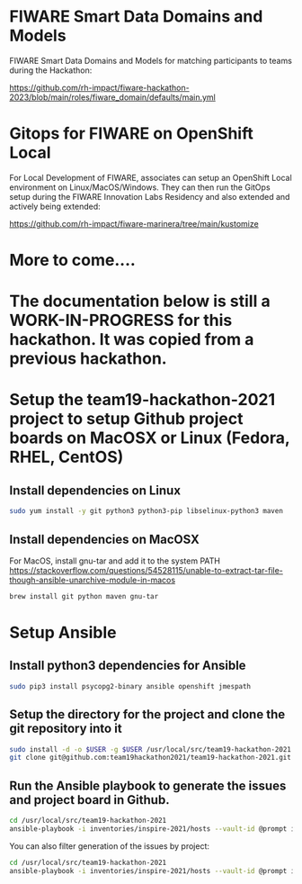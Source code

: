 
# FIWARE Smart Data Domains and Models 

FIWARE Smart Data Domains and Models for matching participants to teams during the Hackathon: 

https://github.com/rh-impact/fiware-hackathon-2023/blob/main/roles/fiware_domain/defaults/main.yml

# Gitops for FIWARE on OpenShift Local

For Local Development of FIWARE, associates can setup an OpenShift Local environment on Linux/MacOS/Windows. They can then run the GitOps setup during the FIWARE Innovation Labs Residency and also extended and actively being extended: 

https://github.com/rh-impact/fiware-marinera/tree/main/kustomize

# More to come....

# The documentation below is still a WORK-IN-PROGRESS for this hackathon. It was copied from a previous hackathon. 

# Setup the team19-hackathon-2021 project to setup Github project boards on MacOSX or Linux (Fedora, RHEL, CentOS)

## Install dependencies on Linux

```bash
sudo yum install -y git python3 python3-pip libselinux-python3 maven
```

## Install dependencies on MacOSX

For MacOS, install gnu-tar and add it to the system PATH  
https://stackoverflow.com/questions/54528115/unable-to-extract-tar-file-though-ansible-unarchive-module-in-macos

```bash
brew install git python maven gnu-tar
```

# Setup Ansible

## Install python3 dependencies for Ansible

```bash
sudo pip3 install psycopg2-binary ansible openshift jmespath
```

## Setup the directory for the project and clone the git repository into it 

```bash
sudo install -d -o $USER -g $USER /usr/local/src/team19-hackathon-2021
git clone git@github.com:team19hackathon2021/team19-hackathon-2021.git /usr/local/src/team19-hackathon-2021
```

## Run the Ansible playbook to generate the issues and project board in Github. 

```bash
cd /usr/local/src/team19-hackathon-2021
ansible-playbook -i inventories/inspire-2021/hosts --vault-id @prompt inspire_hackathon.yml
```

You can also filter generation of the issues by project: 

```bash
cd /usr/local/src/team19-hackathon-2021
ansible-playbook -i inventories/inspire-2021/hosts --vault-id @prompt inspire_hackathon.yml -e FILTER_PROJECT=Serratus
```

